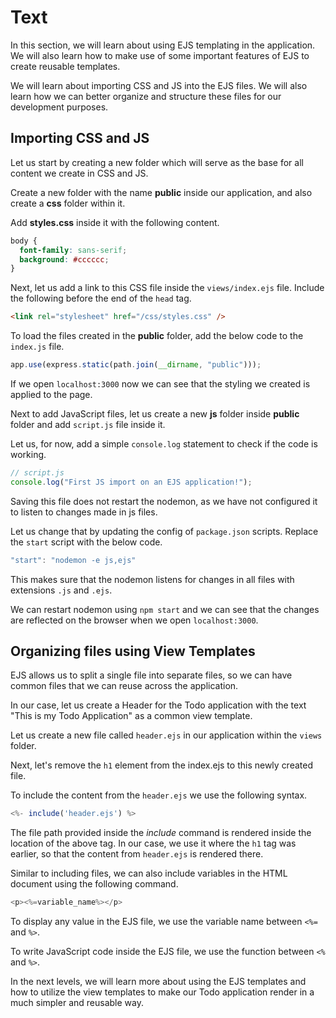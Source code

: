 # Text

In this section, we will learn about using EJS templating in the application. We will also learn how to make use of some important features of EJS to create reusable templates.

We will learn about importing CSS and JS into the EJS files. We will also learn how we can better organize and structure these files for our development purposes.

## Importing CSS and JS

Let us start by creating a new folder which will serve as the base for all content we create in CSS and JS.

Create a new folder with the name **public** inside our application, and also create a **css** folder within it.

Add **styles.css** inside it with the following content.

```css
body {
  font-family: sans-serif;
  background: #cccccc;
}
```

Next, let us add a link to this CSS file inside the `views/index.ejs` file. Include the following before the end of the `head` tag.

```html
<link rel="stylesheet" href="/css/styles.css" />
```

To load the files created in the **public** folder, add the below code to the `index.js` file.

```js
app.use(express.static(path.join(__dirname, "public")));
```

If we open `localhost:3000` now we can see that the styling we created is applied to the page.

Next to add JavaScript files, let us create a new **js** folder inside **public** folder and add `script.js` file inside it.

Let us, for now, add a simple `console.log` statement to check if the code is working.

```js
// script.js
console.log("First JS import on an EJS application!");
```

Saving this file does not restart the nodemon, as we have not configured it to listen to changes made in js files.

Let us change that by updating the config of `package.json` scripts. Replace the `start` script with the below code.

```js
"start": "nodemon -e js,ejs"
```

This makes sure that the nodemon listens for changes in all files with extensions `.js` and `.ejs`.

We can restart nodemon using `npm start` and we can see that the changes are reflected on the browser when we open `localhost:3000`.

## Organizing files using View Templates

EJS allows us to split a single file into separate files, so we can have common files that we can reuse across the application.

In our case, let us create a Header for the Todo application with the text "This is my Todo Application" as a common view template.

Let us create a new file called `header.ejs` in our application within the `views` folder.

Next, let's remove the `h1` element from the index.ejs to this newly created file.

To include the content from the `header.ejs` we use the following syntax.

```js
<%- include('header.ejs') %>
```

The file path provided inside the _include_ command is rendered inside the location of the above tag. In our case, we use it where the `h1` tag was earlier, so that the content from `header.ejs` is rendered there.

Similar to including files, we can also include variables in the HTML document using the following command.

```js
<p><%=variable_name%></p>
```

To display any value in the EJS file, we use the variable name between `<%=` and `%>`.

To write JavaScript code inside the EJS file, we use the function between `<%` and `%>`.

In the next levels, we will learn more about using the EJS templates and how to utilize the view templates to make our Todo application render in a much simpler and reusable way.
